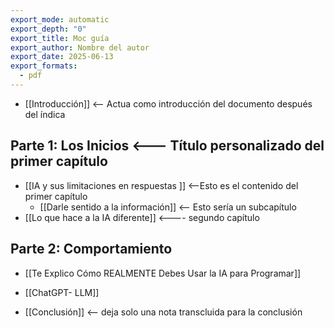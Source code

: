 ```yaml
---
export_mode: automatic
export_depth: "0"
export_title: Moc guía
export_author: Nombre del autor
export_date: 2025-06-13
export_formats:
  - pdf
---
```


- [[Introducción]] <-- Actua como introducción del documento después del índica

## Parte 1: Los Inicios <--- Título personalizado del primer capítulo

- [[IA y sus limitaciones en respuestas ]] <--Esto es el contenido del primer capítulo
    - [[Darle sentido a la información]]  <-- Esto sería un subcapítulo
- [[Lo que hace a la IA diferente]] <---- segundo capítulo

## Parte 2: Comportamiento

- [[Te Explico Cómo REALMENTE Debes Usar la IA para Programar]]
- [[ChatGPT- LLM]]


- [[Conclusión]] <-- deja solo una nota transcluida para la conclusión
